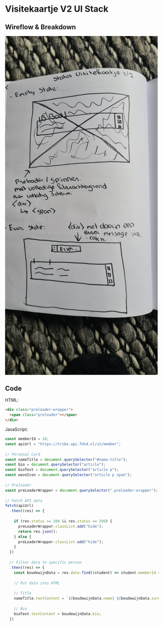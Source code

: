 # Visitekaartje V2 UI Stack

## Wireflow & Breakdown

<img width="500" src="https://github.com/boudewijnbout/connect-your-tribe-fdnd-visitekaartje/blob/main/assets/images/20220224_151040.jpg">

## Code

HTML:

```html
<div class="preloader-wrapper">
  <span class="preloader"></span>
</div>
```

JavaScript:
```javascript
const memberId = 18;
const apiUrl = "https://tribe.api.fdnd.nl/v1/member";

// Personal Card
const nameTitle = document.querySelector("#name-title");
const bio = document.querySelector("article");
const bioText = document.querySelector("article p");
const waveIcon = document.querySelector("article p span");

// Preloader
const preLoaderWrapper = document.querySelector(".preloader-wrapper");

// Fetch API data
fetch(apiUrl)
  .then((res) => {

    if (res.status >= 200 && res.status <= 299) {
      preLoaderWrapper.classList.add("hide");
      return res.json();
    } else {
      preLoaderWrapper.classList.add("hide");
    }
  })

  // Filter data to specific person
  .then((res) => {
    const boudewijnData = res.data.find((student) => student.memberId === 18);

    // Put data into HTML

    // Title
    nameTitle.textContent = `${boudewijnData.name} ${boudewijnData.surname}`;

    // Bio
    bioText.textContent = boudewijnData.bio;
  })

